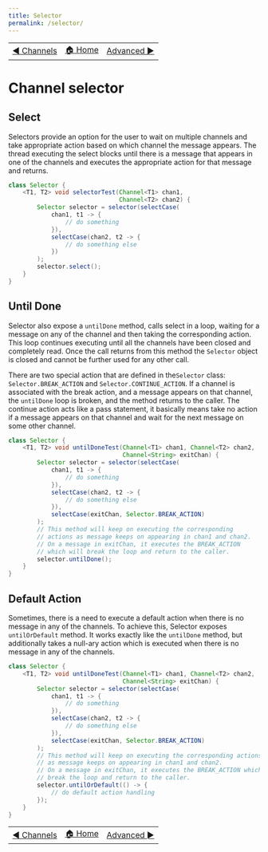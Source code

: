 ```yaml
---
title: Selector
permalink: /selector/
---
```


<table style="width: 100%;">
  <tr>
    <td style="text-align: left;"><a href="/jach/channels">&#x25C0; Channels</a></td>
    <td style="text-align: center;"><a href="/jach/index">&#x1F3E0; Home </a></td>
    <td style="text-align: right;"><a href="/jach/advanced">Advanced &#x25BA;</a></td>
  </tr>
</table>


# Channel selector

## Select

Selectors provide an option for the user to wait on multiple channels and take appropriate action
based on which channel the message appears. The thread executing the select blocks until there is a
message that appears in one of the channels and executes the appropriate action for that message and
returns.

```java
class Selector {
    <T1, T2> void selectorTest(Channel<T1> chan1,
                               Channel<T2> chan2) {
        Selector selector = selector(selectCase(
            chan1, t1 -> {
                // do something
            }),
            selectCase(chan2, t2 -> {
                // do something else
            })
        );
        selector.select();
    }
}
```

## Until Done

Selector also expose a `untilDone` method, calls select in a loop, waiting for a message on any of
the channel and then taking the corresponding action. This loop continues executing until all the
channels have been closed and completely read. Once the call returns from this method the `Selector`
object is closed and cannot be further used for any other call.

There are two special action that are defined in the`Selector` class:
`Selector.BREAK_ACTION` and `Selector.CONTINUE_ACTION`. If a channel is associated with the break
action, and a message appears on that channel, the `untilDone` loop is broken, and the method
returns to the caller. The continue action acts like a pass statement, it basically means take no
action if a message appears on that channel and wait for the next message on some other channel.

```java
class Selector {
    <T1, T2> void untilDoneTest(Channel<T1> chan1, Channel<T2> chan2,
                                Channel<String> exitChan) {
        Selector selector = selector(selectCase(
            chan1, t1 -> {
                // do something
            }),
            selectCase(chan2, t2 -> {
                // do something else
            }),
            selectCase(exitChan, Selector.BREAK_ACTION)
        );
        // This method will keep on executing the corresponding 
        // actions as message keeps on appearing in chan1 and chan2. 
        // On a message in exitChan, it executes the BREAK_ACTION
        // which will break the loop and return to the caller.
        selector.untilDone();
    }
}
```

## Default Action

Sometimes, there is a need to execute a default action when there is no message in any of the
channels. To achieve this, Selector exposes `untilOrDefault` method. It works exactly like the
`untilDone` method, but additionally takes a null-ary action which is executed when there is no
message in any of the channels.

```java
class Selector {
    <T1, T2> void untilDoneTest(Channel<T1> chan1, Channel<T2> chan2,
                                Channel<String> exitChan) {
        Selector selector = selector(selectCase(
            chan1, t1 -> {
                // do something
            }),
            selectCase(chan2, t2 -> {
                // do something else
            }),
            selectCase(exitChan, Selector.BREAK_ACTION)
        );
        // This method will keep on executing the corresponding actions 
        // as message keeps on appearing in chan1 and chan2. 
        // On a message in exitChan, it executes the BREAK_ACTION which will 
        // break the loop and return to the caller.
        selector.untilOrDefault(() -> {
            // do default action handling
        });
    }
}
```


<table style="width: 100%;">
  <tr>
    <td style="text-align: left;"><a href="/jach/channels">&#x25C0; Channels</a></td>
    <td style="text-align: center;"><a href="/jach/index">&#x1F3E0; Home </a></td>
    <td style="text-align: right;"><a href="/jach/advanced">Advanced &#x25BA;</a></td>
  </tr>
</table>